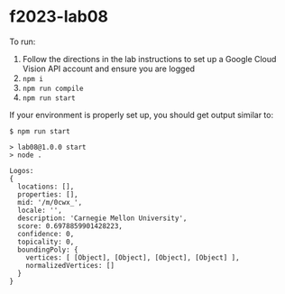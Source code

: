 # f2023-lab08

To run:
1. Follow the directions in the lab instructions to set up a Google Cloud Vision API account and ensure you are logged
1. `npm i`
1. `npm run compile`
1. `npm run start`

If your environment is properly set up, you should get output similar to:

```
$ npm run start

> lab08@1.0.0 start
> node .

Logos:
{
  locations: [],
  properties: [],
  mid: '/m/0cwx_',
  locale: '',
  description: 'Carnegie Mellon University',
  score: 0.6978859901428223,
  confidence: 0,
  topicality: 0,
  boundingPoly: {
    vertices: [ [Object], [Object], [Object], [Object] ],
    normalizedVertices: []
  }
}
```